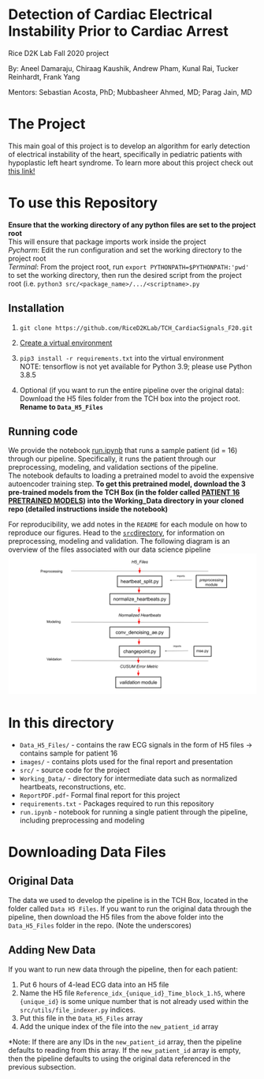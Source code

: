 # Detection of Cardiac Electrical Instability Prior to Cardiac Arrest
Rice D2K Lab Fall 2020 project

By: Aneel Damaraju, Chiraag Kaushik, Andrew Pham, Kunal Rai, Tucker Reinhardt, Frank Yang

Mentors: Sebastian Acosta, PhD; Mubbasheer Ahmed, MD; Parag Jain, MD

# The Project 

This main goal of this project is to develop an algorithm for early detection of electrical instability of the heart, specifically in pediatric patients with hypoplastic left heart syndrome. To learn more about this project check out [this link!](https://github.com/RiceD2KLab/TCH_CardiacSignals_F20/blob/master/ReportPDF.pdf)


# To use this Repository

**Ensure that the working directory of any python files are set to the project root**\
This will ensure that package imports work inside the project\
*Pycharm*: Edit the run configuration and set the working directory to the project root\
*Terminal*: From the project root, run `export PYTHONPATH=$PYTHONPATH:'pwd'` to set the working directory, then run the desired script from the project root (i.e. `python3 src/<package_name>/.../<scriptname>.py`


## Installation

1) `git clone https://github.com/RiceD2KLab/TCH_CardiacSignals_F20.git` 
2) [Create a virtual environment](https://docs.python.org/3/library/venv.html) 
3) `pip3 install -r requirements.txt` into the virtual environment \
NOTE: tensorflow is not yet available for Python 3.9; please use Python 3.8.5

4) Optional (if you want to run the entire pipeline over the original data): Download the H5 files folder from the TCH box into the project root. **Rename  to `Data_H5_Files`**

## Running code 
We provide the notebook [run.ipynb](run.ipynb) that runs a sample patient (id = 16) through our pipeline. Specifically, it runs the
patient through our preprocessing, modeling, and validation sections of the pipeline.\
The notebook defaults to loading a pretrained model to avoid the expensive autoencoder training step. **To get this pretrained model, 
download the 3 pre-trained models from the TCH Box (in the folder called [PATIENT 16 PRETRAINED MODELS](https://rice.app.box.com/folder/136025997108)) into the Working_Data directory in your cloned repo (detailed instructions inside the notebook)**


For reproducibility, we add notes in the `README` for each module on how to reproduce our figures. Head to the [``src``directory](https://github.com/RiceD2KLab/TCH_CardiacSignals_F20/tree/master/src), for information on preprocessing, modeling and validation.
The following diagram is an overview of the files associated with our data science pipeline
![Data Science Pipeline Overview](images/pipelinediagram.svg) 

# In this directory
* `Data_H5_Files/` - contains the raw ECG signals in the form of H5 files -> contains sample for patient 16
* `images/` - contains plots used for the final report and presentation
*  `src/` - source code for the project
* `Working_Data/` - directory for intermediate data such as normalized heartbeats, reconstructions, etc.
* ``ReportPDF.pdf``- Formal final report for this project
* ``requirements.txt`` - Packages required to run this repository
* `run.ipynb` - notebook for running a single patient through the pipeline, including preprocessing and modeling

# Downloading Data Files
## Original Data
The data we used to develop the pipeline is in the TCH Box, located in the folder called `Data H5 Files`. 
If you want to run the original data through the pipeline, then download the H5 files from the above folder into the `Data_H5_Files` folder in the repo. (Note the underscores)


## Adding New Data
If you want to run new data through the pipeline, then for each patient: 
1) Put 6 hours of 4-lead ECG data into an H5 file
2) Name the H5 file `Reference_idx_{unique_id}_Time_block_1.h5`, where `{unique_id}` is some unique number that is not already used within the `src/utils/file_indexer.py` indices.
3) Put this file in the `Data_H5_Files` array 
4) Add the unique index of the file into the `new_patient_id` array

*Note: If there are any IDs in the `new_patient_id` array, then the pipeline defaults to reading from this array. 
If the `new_patient_id` array is empty, then the pipeline defaults to using the original data referenced in the previous subsection. 
